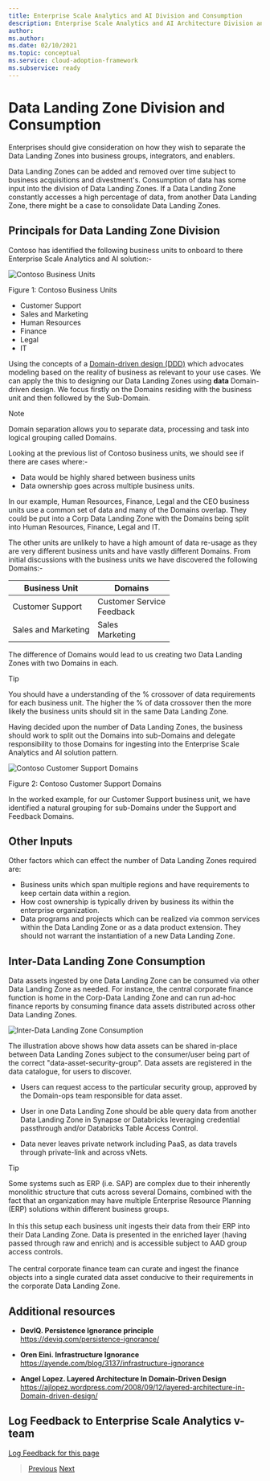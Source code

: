 ```yaml
---
title: Enterprise Scale Analytics and AI Division and Consumption
description: Enterprise Scale Analytics and AI Architecture Division and Consumption
author: 
ms.author: 
ms.date: 02/10/2021
ms.topic: conceptual
ms.service: cloud-adoption-framework
ms.subservice: ready
---
```

# Data Landing Zone Division and Consumption

Enterprises should give consideration on how they wish to separate the Data Landing Zones into business groups, integrators, and enablers.

Data Landing Zones can be added and removed over time subject to business acquisitions and divestment's. Consumption of data has some input into the division of Data Landing Zones. If a Data Landing Zone constantly accesses a high percentage of data, from another Data Landing Zone, there might be a case to consolidate Data Landing Zones.

## Principals for Data Landing Zone Division

Contoso has identified the following business units to onboard to there Enterprise Scale Analytics and AI solution:-

![Contoso Business Units](../images/contosobu.png)

Figure 1: Contoso Business Units

- Customer Support
- Sales and Marketing
- Human Resources
- Finance
- Legal
- IT

Using the concepts of a [Domain-driven design (DDD)](https://docs.microsoft.com/dotnet/architecture/microservices/microservice-ddd-cqrs-patterns/ddd-oriented-microservice) which advocates modeling based on the reality of business as relevant to your use cases. We can apply the this to designing our Data Landing Zones using **data** Domain-driven design. We focus firstly on the Domains residing with the business unit and then followed by the Sub-Domain.

>[!NOTE]
>Domain separation allows you to separate data, processing and task into logical grouping called Domains.

Looking at the previous list of Contoso business units, we should see if there are cases where:-

- Data would be highly shared between business units
- Data ownership goes across multiple business units.

In our example, Human Resources, Finance, Legal and the CEO business units use a common set of data and many of the Domains overlap. They could be put into a Corp Data Landing Zone with the Domains being split into Human Resources, Finance, Legal and IT.

The other units are unlikely to have a high amount of data re-usage as they are very different business units and have vastly different Domains. From initial discussions with the business units we have discovered the following Domains:-

| Business Unit       | Domains                         |
|---------------------|--------------------------------------|
| Customer Support    | Customer Service <br> Feedback           |
| Sales and Marketing | Sales <br> Marketing                     |

The difference of Domains would lead to us creating two Data Landing Zones with two Domains in each.

> [!TIP]
>You should have a understanding of the % crossover of data requirements for each business unit. The higher the % of data crossover then the more likely the business units should sit in the same Data Landing Zone.

Having decided upon the number of Data Landing Zones, the business should work to split out the Domains into sub-Domains and delegate responsibility to those Domains for ingesting into the Enterprise Scale Analytics and AI solution pattern.

![Contoso Customer Support Domains](../images/contosobusubdomain.png)

Figure 2: Contoso Customer Support Domains

In the worked example, for our Customer Support business unit, we have identified a natural grouping for sub-Domains under the Support and Feedback Domains.

## Other Inputs

Other factors which can effect the number of Data Landing Zones required are:

- Business units which span multiple regions and have requirements to keep certain data within a region.
- How cost ownership is typically driven by business its within the enterprise organization.
- Data programs and projects which can be realized via common services within the Data Landing Zone or as a data product extension. They should not warrant the instantiation of a new Data Landing Zone.

## Inter-Data Landing Zone Consumption

Data assets ingested by one Data Landing Zone can be consumed via other Data Landing Zone as needed. For instance, the central corporate finance function is home in the Corp-Data Landing Zone and can run ad-hoc finance reports by consuming finance data assets distributed across other Data Landing Zones.

![Inter-Data Landing Zone Consumption](../images/interdlzconsumption.png)

The illustration above shows how data assets can be shared in-place between Data Landing Zones subject to the consumer/user being part of the correct "data-asset-security-group". Data assets are registered in the data catalogue, for users to discover.

- Users can request access to the particular security group, approved by the Domain-ops team responsible for data asset.

- User in one Data Landing Zone should be able query data from another Data Landing Zone in Synapse or Databricks leveraging credential passthrough and/or Databricks Table Access Control.

- Data never leaves private network including PaaS, as data travels through private-link and across vNets.

> [!TIP]
>Some systems such as ERP (i.e. SAP) are complex due to their inherently monolithic structure that cuts across several Domains, combined with the fact that an organization may have multiple Enterprise Resource Planning (ERP) solutions within different business groups. \
\
In this this setup each business unit ingests their data from their ERP into their Data Landing Zone. Data is presented in the enriched layer (having passed through raw and enrich) and is accessible subject to AAD group access controls.  \
\
The central corporate finance team can curate and ingest the finance objects into a single curated data asset conducive to their requirements in the corporate Data Landing Zone.

## Additional resources

- **DevIQ. Persistence Ignorance principle** \
  <https://deviq.com/persistence-ignorance/>

- **Oren Eini. Infrastructure Ignorance** \
  <https://ayende.com/blog/3137/infrastructure-ignorance>

- **Angel Lopez. Layered Architecture In Domain-Driven Design** \
  <https://ajlopez.wordpress.com/2008/09/12/layered-architecture-in-Domain-driven-design/>

## Log Feedback to Enterprise Scale Analytics v-team

[Log Feedback for this page](https://github.com/Azure/enterprise-scale-analytics/issues/new?title=&body=%0A%0A%5BEnter%20feedback%20here%5D%0A%0A%0A---%0A%23%23%23%23%20Document%20Details%0A%0A%E2%9A%A0%20*Do%20not%20edit%20this%20section.%20It%20is%20required%20for%20Solution%20Engineering%20%E2%9E%9F%20GitHub%20issue%20linking.*%0A%0A*%20Content%3A%2001-overview%20%E2%9E%9F%2003-dlzdivision.md)

>[Previous](02-esa-ai-teams.md)
>[Next](04-policy.md)
